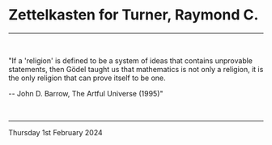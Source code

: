 # Zettelkasten for Turner, Raymond C.

---

<br>

"If a 'religion' is defined to be a system of ideas that contains unprovable statements, then Gödel taught us that mathematics is not only a religion, it is the only religion that can prove itself to be one.

 -- John D. Barrow, The Artful Universe (1995)"

</br>

---
Thursday 1st February 2024
